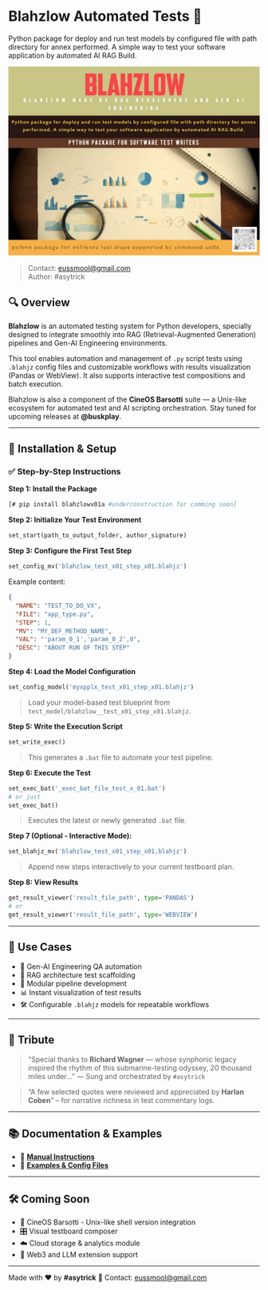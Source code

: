 # Blahzlow Automated Tests 🧪  
Python package for deploy and run test models by configured file with path directory for annex performed. A simple way to test your software application by automated AI RAG Build.

![Blahzlow Logo](./assets/blahzlowcv.jpg)

> Contact: [eussmool@gmail.com](mailto:eussmool@gmail.com)  
> Author: #asytrick

## 🔍 Overview

**Blahzlow** is an automated testing system for Python developers, specially designed to integrate smoothly into RAG (Retrieval-Augmented Generation) pipelines and Gen-AI Engineering environments.

This tool enables automation and management of `.py` script tests using `.blahjz` config files and customizable workflows with results visualization (Pandas or WebView). It also supports interactive test compositions and batch execution.

Blahzlow is also a component of the **CineOS Barsotti** suite — a Unix-like ecosystem for automated test and AI scripting orchestration. Stay tuned for upcoming releases at **@buskplay**.

---

## 🚀 Installation & Setup

### ✅ Step-by-Step Instructions

**Step 1: Install the Package**

```bash
[# pip install blahzlowv01a #underconstruction for comming soon]
````

**Step 2: Initialize Your Test Environment**

```python
set_start(path_to_output_folder, author_signature)
```

**Step 3: Configure the First Test Step**

```python
set_config_mv('blahzlow_test_x01_step_x01.blahjz')
```

Example content:

```json
{
  "NAME": "TEST_TO_DO_VX",
  "FILE": "app_type.py",
  "STEP": 1,
  "MV": "MY_DEF_METHOD_NAME",
  "VAL": "'param_0_1','param_0_2',0",
  "DESC": "ABOUT RUN OF THIS STEP"
}
```

**Step 4: Load the Model Configuration**

```python
set_config_model('myxpplx_test_x01_step_x01.blahjz')
```

> Load your model-based test blueprint from `test_model/blahzlow__test_x01_step_x01.blahjz`.

**Step 5: Write the Execution Script**

```python
set_write_exec()
```

> This generates a `.bat` file to automate your test pipeline.

**Step 6: Execute the Test**

```python
set_exec_bat('_exec_bat_file_test_x_01.bat')
# or just
set_exec_bat()
```

> Executes the latest or newly generated `.bat` file.

**Step 7 (Optional - Interactive Mode):**

```python
set_blahjz_mv('blahzlow_test_x01_step_x01.blahjz')
```

> Append new steps interactively to your current testboard plan.

**Step 8: View Results**

```python
get_result_viewer('result_file_path', type='PANDAS')
# or
get_result_viewer('result_file_path', type='WEBVIEW')
```

---

## 🧠 Use Cases

* 🔬 Gen-AI Engineering QA automation
* 🔁 RAG architecture test scaffolding
* 🧱 Modular pipeline development
* 📊 Instant visualization of test results
* 🛠️ Configurable `.blahjz` models for repeatable workflows

---

## 🎼 Tribute

> “Special thanks to **Richard Wagner** — whose synphonic legacy inspired the rhythm of this submarine-testing odyssey, 20 thousand miles under...”
> — Sung and orchestrated by `#asytrick`

> “A few selected quotes were reviewed and appreciated by **Harlan Coben**” – for narrative richness in test commentary logs.

---

## 📚 Documentation & Examples

* 📘 **[Manual Instructions](./manual/README.MD)**
* 🧪 **[Examples & Config Files](./examples/)**

---

## 🛠️ Coming Soon

* 🎩 CineOS Barsotti - Unix-like shell version integration
* 🎛️ Visual testboard composer
* ☁️ Cloud storage & analytics module
* 🧬 Web3 and LLM extension support

---

Made with ❤️ by **#asytrick**
📧 Contact: [eussmool@gmail.com](mailto:eussmool@gmail.com)
